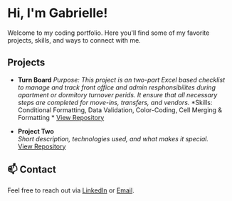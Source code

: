 #  Hi, I'm Gabrielle!

Welcome to my coding portfolio. Here you'll find some of my favorite projects, skills, and ways to connect with me.

##  Projects

- **Turn Board**
  *Purpose: This project is an two-part Excel based checklist to manage and track front office and admin resphonsibilites during apartment or dormitory turnover perids. It ensure that all necessary steps are completed for move-ins, transfers, and vendors.*
  *Skills: Conditional Formatting, Data Validation, Color-Coding, Cell Merging & Formatting *
  [View Repository](link-to-repo)

- **Project Two**  
  *Short description, technologies used, and what makes it special.*  
  [View Repository](link-to-repo)

## 📫 Contact

Feel free to reach out via [LinkedIn](https://www.linkedin.com/in/gabrielle-johnson-1421492a2/) or [Email](mailto:Gabriellejohnson508@icloud.com).
